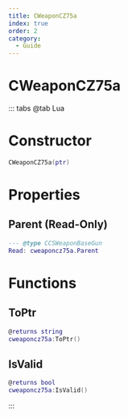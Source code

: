 ```yaml
---
title: CWeaponCZ75a
index: true
order: 2
category:
  - Guide
---
```


# CWeaponCZ75a

::: tabs
@tab Lua
# Constructor
```lua
CWeaponCZ75a(ptr)
```
# Properties
## Parent (Read-Only)
```lua
--- @type CCSWeaponBaseGun
Read: cweaponcz75a.Parent
```
# Functions
## ToPtr
```lua
@returns string
cweaponcz75a:ToPtr()
```
## IsValid
```lua
@returns bool
cweaponcz75a:IsValid()
```

:::